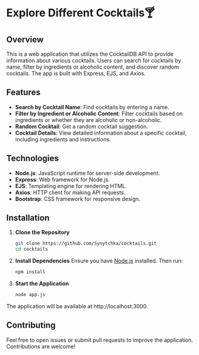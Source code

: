 # Explore Different Cocktails🍸

## Overview

This is a web application that utilizes the CocktailDB API to provide information about various cocktails. Users can search for cocktails by name, filter by ingredients or alcoholic content, and discover random cocktails. The app is built with Express, EJS, and Axios.

## Features

- **Search by Cocktail Name**: Find cocktails by entering a name.
- **Filter by Ingredient or Alcoholic Content**: Filter cocktails based on ingredients or whether they are alcoholic or non-alcoholic.
- **Random Cocktail**: Get a random cocktail suggestion.
- **Cocktail Details**: View detailed information about a specific cocktail, including ingredients and instructions.

## Technologies

- **Node.js**: JavaScript runtime for server-side development.
- **Express**: Web framework for Node.js.
- **EJS**: Templating engine for rendering HTML.
- **Axios**: HTTP client for making API requests.
- **Bootstrap**: CSS framework for responsive design.

## Installation

1. **Clone the Repository**

   ```bash
   git clone https://github.com/Synytchka/cocktails.git
   cd cocktails

2. **Install Dependencies**
  Ensure you have [Node.js](https://nodejs.org/en) installed. Then run:
   ```bash
   npm install

4. **Start the Application**

   ```bash
   node app.js 

The application will be available at http://localhost:3000.

## Contributing

Feel free to open issues or submit pull requests to improve the application. Contributions are welcome!
